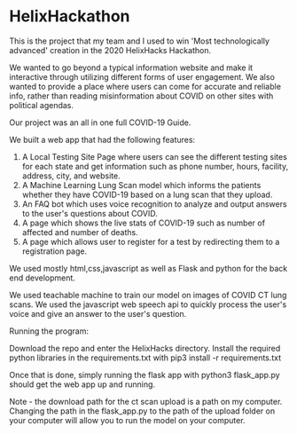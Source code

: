 # HelixHackathon

This is the project that my team and I used to win 'Most technologically advanced' creation in the 2020 HelixHacks Hackathon. 

We wanted to go beyond a typical information website and make it interactive through utilizing different forms of user engagement. 
We also wanted to provide a place where users can come for accurate and reliable info, rather than reading misinformation about COVID on other sites with political agendas.

Our project was an all in one full COVID-19 Guide. 

We built a web app that had the following features: 

1. A Local Testing Site Page where users can see the different testing sites for each state and get information such as phone number, hours, facility, address, city, and website.
2. A Machine Learning Lung Scan model which informs the patients whether they have COVID-19 based on a lung scan that they upload.
3. An FAQ bot which uses voice recognition to analyze and output answers to the user's questions about COVID.
4. A page which shows the live stats of COVID-19 such as number of affected and number of deaths.
5. A page which allows user to register for a test by redirecting them to a registration page.

We used mostly html,css,javascript as well as Flask and python for the back end development.

We used teachable machine to train our model on images of COVID CT lung scans. 
We used the javascript web speech api to quickly process the user's voice and give an answer to the user's question. 

Running the program: 

Download the repo and enter the HelixHacks directory. Install the required python libraries in the requirements.txt with pip3 install -r requirements.txt

Once that is done, simply running the flask app with python3 flask_app.py should get the web app up and running. 

Note - the download path for the ct scan upload is a path on my computer. Changing the path in the flask_app.py to the path of the upload folder on your computer will allow you to run the model on your computer. 
